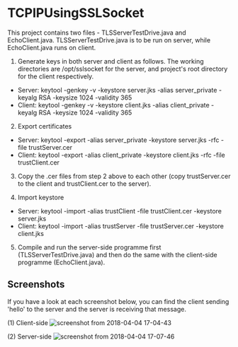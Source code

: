 # TCPIPUsingSSLSocket

This project contains two files - TLSServerTestDrive.java and EchoClient.java. TLSServerTestDrive.java is to be run on server, while EchoClient.java runs on client.

1. Generate keys in both server and client as follows. The working directories are /opt/sslsocket for the server, and project's root directory for the client respectively.
- Server: keytool -genkey -v -keystore server.jks -alias server_private -keyalg RSA -keysize 1024 -validity 365
- Client: keytool -genkey -v -keystore client.jks -alias client_private -keyalg RSA -keysize 1024 -validity 365 

2. Export certificates
- Server: keytool -export -alias server_private -keystore server.jks -rfc -file trustServer.cer
- Client: keytool -export -alias client_private -keystore client.jks -rfc -file trustClient.cer

3. Copy the .cer files from step 2 above to each other (copy trustServer.cer to the client and trustClient.cer to the server).

4. Import keystore
- Server: keytool -import -alias trustClient -file trustClient.cer -keystore server.jks
- Client: keytool -import -alias trustServer -file trustServer.cer -keystore client.jks

5. Compile and run the server-side programme first (TLSServerTestDrive.java) and then do the same with the client-side programme (EchoClient.java).

## Screenshots
If you have a look at each screenshot below, you can find the client sending 'hello' to the server and the server is receiving that message.

(1) Client-side
![screenshot from 2018-04-04 17-04-43](https://user-images.githubusercontent.com/35015246/43180278-1f30ab1e-9012-11e8-9fb8-88a05e3e0904.png)

(2) Server-side
![screenshot from 2018-04-04 17-07-46](https://user-images.githubusercontent.com/35015246/43180289-2cc7e580-9012-11e8-9c06-010c74b29e42.png)

